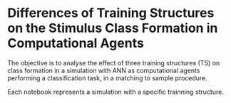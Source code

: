 # Differences of Training Structures on the Stimulus Class Formation in Computational Agents

The objective is to analyse the effect of three training structures (TS) on class formation in a simulation with ANN as computational agents performing a classification task, in a matching to sample procedure.

Each notebook represents a simulation with a specific trainning structure.
